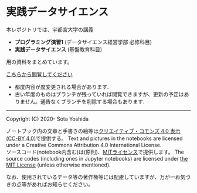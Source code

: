 # 実践データサイエンス

本レポジトリでは、宇都宮大学の講義

- **プログラミング演習1** (データサイエンス経営学部 必修科目)
- **実践データサイエンス** (基盤教育科目)

用の資料をまとめています。

[こちらから閲覧してください](https://sotayoshida.github.io/Lecture_DataScience/)

- 都度内容が度変更される場合があります.  
- 古い年度のものはブランチが残っていれば閲覧できますが、更新の予定はありません。通告なくブランチを削除する場合もあります.

---
Copyright (C) 2020- Sota Yoshida

ノートブック内の文章と手書きの絵等は[クリエイティブ・コモンズ 4.0 表示](https://creativecommons.org/licenses/by/4.0/deed.ja) [(CC-BY 4.0)](https://creativecommons.org/licenses/by/4.0/deed.en)で提供する。
Text and pictures in the notebooks are licensed under a Creative Commons Attribution 4.0 International License.  
ソースコード(notebook内含む)は(原則)、[MITライセンス](https://opensource.org/licenses/MIT)で提供します。
The source codes (including ones in Jupyter notebooks) are licensed under [the MIT License](https://opensource.org/licenses/MIT) (unless otherwise mentioned).

なお、使用されているデータ等の著作権等には配慮していますが、万が一お気づきの点等があればお知らせください。
